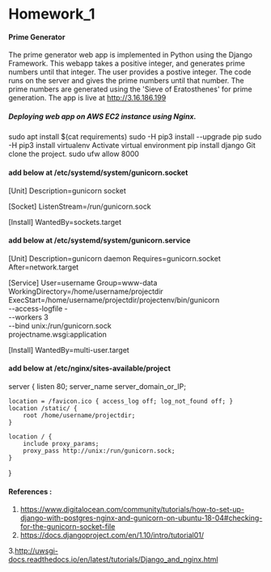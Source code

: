 # Homework_1
#### Prime Generator
The prime generator web app is implemented in Python using the Django Framework.
This webapp takes a positive integer, and generates prime numbers until that integer.
The user provides a postive integer. The code runs on the server and gives the prime numbers until that number.
The prime numbers are generated using the 'Sieve of Eratosthenes' for prime generation.
The app is live at http://3.16.186.199

##### Deploying web app on AWS EC2 instance using Nginx.

sudo apt install $(cat requirements)
sudo -H pip3 install --upgrade pip
sudo -H pip3 install virtualenv
Activate virtual environment
pip install django
Git clone the project.
sudo ufw allow 8000

#### add below at /etc/systemd/system/gunicorn.socket

[Unit]
Description=gunicorn socket

[Socket]
ListenStream=/run/gunicorn.sock

[Install]
WantedBy=sockets.target

#### add below at /etc/systemd/system/gunicorn.service

[Unit]
Description=gunicorn daemon
Requires=gunicorn.socket
After=network.target

[Service]
User=username
Group=www-data
WorkingDirectory=/home/username/projectdir
ExecStart=/home/username/projectdir/projectenv/bin/gunicorn \
          --access-logfile - \
          --workers 3 \
          --bind unix:/run/gunicorn.sock \
          projectname.wsgi:application

[Install]
WantedBy=multi-user.target

#### add below at /etc/nginx/sites-available/project

server {
    listen 80;
    server_name server_domain_or_IP;

    location = /favicon.ico { access_log off; log_not_found off; }
    location /static/ {
        root /home/username/projectdir;
    }

    location / {
        include proxy_params;
        proxy_pass http://unix:/run/gunicorn.sock;
    }
}


#### References :
1. https://www.digitalocean.com/community/tutorials/how-to-set-up-django-with-postgres-nginx-and-gunicorn-on-ubuntu-18-04#checking-for-the-gunicorn-socket-file
2. https://docs.djangoproject.com/en/1.10/intro/tutorial01/

3.http://uwsgi-docs.readthedocs.io/en/latest/tutorials/Django_and_nginx.html
